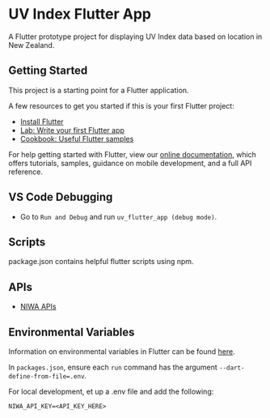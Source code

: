 # UV Index Flutter App

A Flutter prototype project for displaying UV Index data based on location in New Zealand.

## Getting Started

This project is a starting point for a Flutter application.

A few resources to get you started if this is your first Flutter project:

- [Install Flutter](https://docs.flutter.dev/get-started/install/windows)
- [Lab: Write your first Flutter app](https://flutter.dev/docs/get-started/codelab)
- [Cookbook: Useful Flutter samples](https://flutter.dev/docs/cookbook)

For help getting started with Flutter, view our
[online documentation](https://flutter.dev/docs), which offers tutorials,
samples, guidance on mobile development, and a full API reference.

## VS Code Debugging
- Go to `Run and Debug` and run `uv_flutter_app (debug mode)`.

## Scripts

package.json contains helpful flutter scripts using npm.

## APIs
- [NIWA APIs](https://developer.niwa.co.nz/apis)

## Environmental Variables

Information on environmental variables in Flutter can be found [here](https://itnext.io/secure-your-flutter-project-the-right-way-to-set-environment-variables-with-compile-time-variables-67c3163ff9f4).

In `packages.json`, ensure each `run` command has the argument `--dart-define-from-file=.env`.

For local development, et up a .env file and add the following:
```
NIWA_API_KEY=<API_KEY_HERE>
```